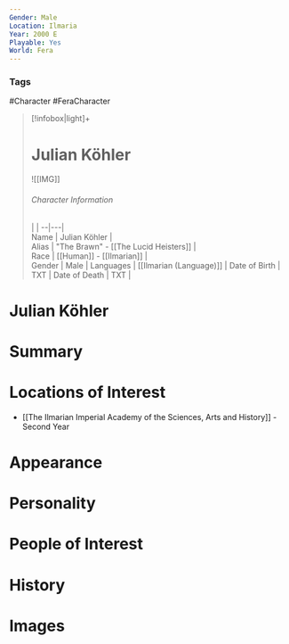 ```yaml
---
Gender: Male
Location: Ilmaria
Year: 2000 E
Playable: Yes
World: Fera
---
```


### Tags
#Character #FeraCharacter

> [!infobox|light]+  
> # Julian Köhler  
> ![[IMG]]  
> ###### Character Information
>  |   |
> --|---|  
> Name | Julian Köhler |  
> Alias | "The Brawn" - [[The Lucid Heisters]] |  
> Race | [[Human]] - [[Ilmarian]] |  
> Gender | Male |
> Languages | [[Ilmarian (Language)]] |
> Date of Birth | TXT |
> Date of Death | TXT |

# Julian Köhler


# Summary

# Locations of Interest
- [[The Ilmarian Imperial Academy of the Sciences, Arts and History]] - Second Year

# Appearance

# Personality

# People of Interest

# History

# Images
